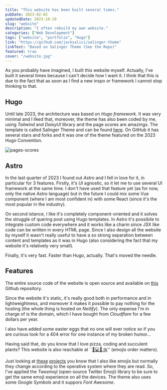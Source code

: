 ```yaml
---
title: "This website has been built several times."
pubDate: 2023-02-02
updatedDate: 2023-10-19
slug: "website"
description: "I often rebuild my own website."
categories: ["Web Development"]
tags: ["website", "portfolio", "Hugo"]
link: "https://github.com/jacksalici/salinger-theme"
linkText: "Based on Salinger Theme (See the Repo)"
featured: true
cover: "/website.jpg"
---
```


As you probably have imagined, I built this website myself. Actually, I've built it several times because I can't decide how I want it. I think that this is due to the fact that as soon as I find a new inspo or framework I cannot stop thinking to that.  

## Hugo

Until late 2023, the architecture was based on _Hugo framework_. It was very minimal and I liked that, moreover, the theme has also been coded by me, using _Tailwind_ and _DaisyUI_ library and the page scores are amazings. The template is called Salinger Theme and can be found [here](/p/salinger-theme). On GitHub it has several stars and forks and it was one of the theme featured on the 2023 Hugo Convention. 

![pages-scores](/uploads/scores.png)

## Astro

In the last quarter of 2023 I found out _Astro_ and I fell in love for it, in particular for 3 features. Firstly, it's UI agnostic, so it let me to use several UI framework at the same time. I don't have used that feature yet (as for now, only the native Astro language) but in the future I could mix some Vue component (where I am most confident in) with some React (since it's the most popular in the industry). 

On second istance, I like it's completely component-oriented and it solves the struggle of quering post using Hugo templates. In Astro it's possibile to integrate custom code everywhere and it works like a charm since JSX like code can be written in every HTML page. Since I also design all the website by myself it wasn't really useful to have a so strong separation between content and templates as it was in Hugo (also considering the fact that my website it's relatively very small).

Finally, it's very fast. Faster than Hugo, actually. That's moved the needle.

## Features

The entire source code of the website is open source and available on [this](https://github.com/jacksalici/jacksalici.com) Github repository. 

Since the website it's static, it's really good both in performance and in lightweightness, and moreover it makes it possible to pay nothing for the hosting (the whole thing is hosted on _Netlify_). The only expense I'm in charge of is the domain, which I have bought from _Cloudflare_ for a few dollars per year.

I also have added some easter eggs that no one will ever notice so if you are curious look for a 404 error for one instance of my broken humor...

Having said that, do you know that I love pizza, coding and succulent plants? This website is also reachable at ``[🍕💻🌵.tk](http://🍕💻🌵.tk)'' (emojis order matters).

Just looking at [these](/p/emojipoll/) [projects](/p/emoji-list-api/) you know that I also like emojis but normally they change according to the operative system where they are read. So, I've applied the _Tweemoji_ (open-source Twitter Emoji) library to be sure to get the same emoji experience on all the devices. The theme also uses some _Google Symbols_ and it suppors _Font Awesome_.



